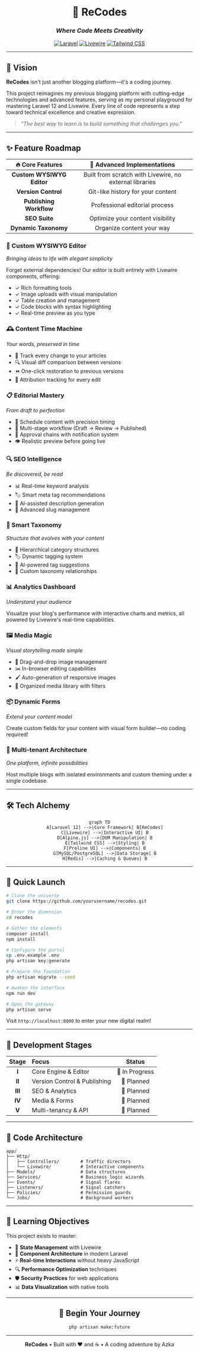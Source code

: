 <div align="center">
  
# 🚀 ReCodes

### _Where Code Meets Creativity_


[![Laravel](https://img.shields.io/badge/Laravel-12.0-FF2D20?style=for-the-badge&logo=laravel&logoColor=white)](https://laravel.com)
[![Livewire](https://img.shields.io/badge/Livewire-3.0-FB70A9?style=for-the-badge&logo=livewire&logoColor=white)](https://livewire.laravel.com)
[![Tailwind CSS](https://img.shields.io/badge/Tailwind-3.3-38B2AC?style=for-the-badge&logo=tailwind-css&logoColor=white)](https://tailwindcss.com)

</div>

---

## 🌟 Vision

**ReCodes** isn't just another blogging platform—it's a coding journey.

This project reimagines my previous blogging platform with cutting-edge technologies and advanced features, serving as my personal playground for mastering Laravel 12 and Livewire. Every line of code represents a step toward technical excellence and creative expression.

> *"The best way to learn is to build something that challenges you."*

---

## ✨ Feature Roadmap

<div align="center">

| 🔥 Core Features | 🧠 Advanced Implementations |
|:---------------:|:-------------------------:|
| **Custom WYSIWYG Editor** | Built from scratch with Livewire, no external libraries |
| **Version Control** | Git-like history for your content |
| **Publishing Workflow** | Professional editorial process |
| **SEO Suite** | Optimize your content visibility |
| **Dynamic Taxonomy** | Organize content your way |

</div>

### 🎨 Custom WYSIWYG Editor
*Bringing ideas to life with elegant simplicity*

Forget external dependencies! Our editor is built entirely with Livewire components, offering:
- ✓ Rich formatting tools
- ✓ Image uploads with visual manipulation
- ✓ Table creation and management
- ✓ Code blocks with syntax highlighting
- ✓ Real-time preview as you type

### 🕰️ Content Time Machine
*Your words, preserved in time*

- 📝 Track every change to your articles
- 🔍 Visual diff comparison between versions
- ⏪ One-click restoration to previous versions
- 👤 Attribution tracking for every edit

### 📋 Editorial Mastery
*From draft to perfection*

- 📅 Schedule content with precision timing
- 🔄 Multi-stage workflow (Draft → Review → Published)
- 👥 Approval chains with notification system
- 👁️ Realistic preview before going live

### 🔍 SEO Intelligence
*Be discovered, be read*

- 📊 Real-time keyword analysis
- 🏷️ Smart meta tag recommendations
- 📝 AI-assisted description generation
- 📑 Advanced slug management

### 🌲 Smart Taxonomy
*Structure that evolves with your content*

- 📁 Hierarchical category structures
- 🏷️ Dynamic tagging system
- 🤖 AI-powered tag suggestions
- 🔗 Custom taxonomy relationships

### 📊 Analytics Dashboard
*Understand your audience*

Visualize your blog's performance with interactive charts and metrics, all powered by Livewire's real-time capabilities.

### 🖼️ Media Magic
*Visual storytelling made simple*

- 📸 Drag-and-drop image management
- ✂️ In-browser editing capabilities
- 🖌️ Auto-generation of responsive images
- 🎨 Organized media library with filters

### 📦 Dynamic Forms
*Extend your content model*

Create custom fields for your content with visual form builder—no coding required!

### 🏢 Multi-tenant Architecture
*One platform, infinite possibilities*

Host multiple blogs with isolated environments and custom theming under a single codebase.

---

## 🛠️ Tech Alchemy

<div align="center">

```mermaid
graph TD
    A[Laravel 12] -->|Core Framework| B[ReCodes]
    C[Livewire] -->|Interactive UI| B
    D[Alpine.js] -->|DOM Manipulation| B
    E[Tailwind CSS] -->|Styling| B
    F[Preline UI] -->|Components| B
    G[MySQL/PostgreSQL] -->|Data Storage| B
    H[Redis] -->|Caching & Queues| B
```

</div>

---

## 🚀 Quick Launch

```bash
# Clone the universe
git clone https://github.com/yourusername/recodes.git

# Enter the dimension
cd recodes

# Gather the elements
composer install
npm install

# Configure the portal
cp .env.example .env
php artisan key:generate

# Prepare the foundation
php artisan migrate --seed

# Awaken the interface
npm run dev

# Open the gateway
php artisan serve
```

Visit `http://localhost:8000` to enter your new digital realm!

---

## 🧪 Development Stages

<div align="center">

| Stage | Focus | Status |
|:-----:|:------|:------:|
| **I** | Core Engine & Editor | 🔄 In Progress |
| **II** | Version Control & Publishing | 📅 Planned |
| **III** | SEO & Analytics | 📅 Planned |
| **IV** | Media & Forms | 📅 Planned |
| **V** | Multi-tenancy & API | 📅 Planned |

</div>

---

## 📂 Code Architecture

```
app/
├── Http/
│   ├── Controllers/        # Traffic directors
│   └── Livewire/           # Interactive components
├── Models/                 # Data structures
├── Services/               # Business logic wizards
├── Events/                 # Signal flares
├── Listeners/              # Signal catchers
├── Policies/               # Permission guards
└── Jobs/                   # Background workers
```

---

## 🎯 Learning Objectives

This project exists to master:

- 🔄 **State Management** with Livewire
- 🧩 **Component Architecture** in modern Laravel
- ⚡ **Real-time Interactions** without heavy JavaScript
- 🔍 **Performance Optimization** techniques
- 🛡️ **Security Practices** for web applications
- 📊 **Data Visualization** with native tools

---

<div align="center">

## 🚀 Begin Your Journey

```bash
php artisan make:future
```

</div>

---

<div align="center">

**ReCodes** • Built with ❤️ and ☕ • A coding adventure by Azka

</div>
